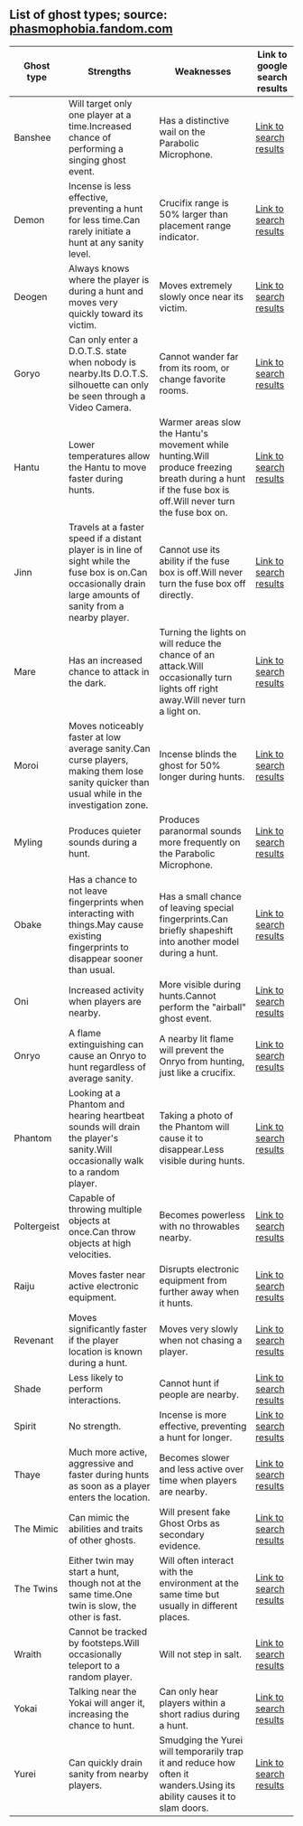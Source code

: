 ## List of ghost types; source: [phasmophobia.fandom.com](phasmophobia.fandom.com)

| Ghost type | Strengths | Weaknesses | Link to google search results |
| --- | --- | --- | --- |
| Banshee | Will target only one player at a time.Increased chance of performing a singing ghost event. | Has a distinctive wail on the Parabolic Microphone. | [Link to search results](Banshee.html) |
| Demon | Incense is less effective, preventing a hunt for less time.Can rarely initiate a hunt at any sanity level. | Crucifix range is 50% larger than placement range indicator. | [Link to search results](Demon.html) |
| Deogen | Always knows where the player is during a hunt and moves very quickly toward its victim. | Moves extremely slowly once near its victim. | [Link to search results](Deogen.html) |
| Goryo | Can only enter a D.O.T.S. state when nobody is nearby.Its D.O.T.S. silhouette can only be seen through a Video Camera. | Cannot wander far from its room, or change favorite rooms. | [Link to search results](Goryo.html) |
| Hantu | Lower temperatures allow the Hantu to move faster during hunts. | Warmer areas slow the Hantu's movement while hunting.Will produce freezing breath during a hunt if the fuse box is off.Will never turn the fuse box on. | [Link to search results](Hantu.html) |
| Jinn | Travels at a faster speed if a distant player is in line of sight while the fuse box is on.Can occasionally drain large amounts of sanity from a nearby player. | Cannot use its ability if the fuse box is off.Will never turn the fuse box off directly. | [Link to search results](Jinn.html) |
| Mare | Has an increased chance to attack in the dark. | Turning the lights on will reduce the chance of an attack.Will occasionally turn lights off right away.Will never turn a light on. | [Link to search results](Mare.html) |
| Moroi | Moves noticeably faster at low average sanity.Can curse players, making them lose sanity quicker than usual while in the investigation zone. | Incense blinds the ghost for 50% longer during hunts. | [Link to search results](Moroi.html) |
| Myling | Produces quieter sounds during a hunt. | Produces paranormal sounds more frequently on the Parabolic Microphone. | [Link to search results](Myling.html) |
| Obake | Has a chance to not leave fingerprints when interacting with things.May cause existing fingerprints to disappear sooner than usual. | Has a small chance of leaving special fingerprints.Can briefly shapeshift into another model during a hunt. | [Link to search results](Obake.html) |
| Oni | Increased activity when players are nearby. | More visible during hunts.Cannot perform the "airball" ghost event. | [Link to search results](Oni.html) |
| Onryo | A flame extinguishing can cause an Onryo to hunt regardless of average sanity. | A nearby lit flame will prevent the Onryo from hunting, just like a crucifix. | [Link to search results](Onryo.html) |
| Phantom | Looking at a Phantom and hearing heartbeat sounds will drain the player's sanity.Will occasionally walk to a random player. | Taking a photo of the Phantom will cause it to disappear.Less visible during hunts. | [Link to search results](Phantom.html) |
| Poltergeist | Capable of throwing multiple objects at once.Can throw objects at high velocities. | Becomes powerless with no throwables nearby. | [Link to search results](Poltergeist.html) |
| Raiju | Moves faster near active electronic equipment. | Disrupts electronic equipment from further away when it hunts. | [Link to search results](Raiju.html) |
| Revenant | Moves significantly faster if the player location is known during a hunt. | Moves very slowly when not chasing a player. | [Link to search results](Revenant.html) |
| Shade | Less likely to perform interactions. | Cannot hunt if people are nearby. | [Link to search results](Shade.html) |
| Spirit | No strength. | Incense is more effective, preventing a hunt for longer. | [Link to search results](Spirit.html) |
| Thaye | Much more active, aggressive and faster during hunts as soon as a player enters the location. | Becomes slower and less active over time when players are nearby. | [Link to search results](Thaye.html) |
| The Mimic | Can mimic the abilities and traits of other ghosts. | Will present fake Ghost Orbs as secondary evidence. | [Link to search results](The_Mimic.html) |
| The Twins | Either twin may start a hunt, though not at the same time.One twin is slow, the other is fast. | Will often interact with the environment at the same time but usually in different places. | [Link to search results](The_Twins.html) |
| Wraith | Cannot be tracked by footsteps.Will occasionally teleport to a random player. | Will not step in salt. | [Link to search results](Wraith.html) |
| Yokai | Talking near the Yokai will anger it, increasing the chance to hunt. | Can only hear players within a short radius during a hunt. | [Link to search results](Yokai.html) |
| Yurei | Can quickly drain sanity from nearby players. | Smudging the Yurei will temporarily trap it and reduce how often it wanders.Using its ability causes it to slam doors. | [Link to search results](Yurei.html) |
